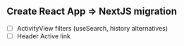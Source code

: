 ## Create React App => NextJS migration

- [ ] ActivityView filters (useSearch, history alternatives)
- [ ] Header Active link
